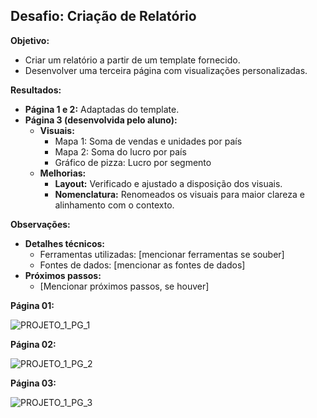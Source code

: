 ## Desafio: Criação de Relatório

**Objetivo:**
* Criar um relatório a partir de um template fornecido.
* Desenvolver uma terceira página com visualizações personalizadas.

**Resultados:**

* **Página 1 e 2:** Adaptadas do template.
* **Página 3 (desenvolvida pelo aluno):**
    * **Visuais:**
        * Mapa 1: Soma de vendas e unidades por país
        * Mapa 2: Soma do lucro por país
        * Gráfico de pizza: Lucro por segmento
    * **Melhorias:**
        * **Layout:** Verificado e ajustado a disposição dos visuais.
        * **Nomenclatura:** Renomeados os visuais para maior clareza e alinhamento com o contexto.

**Observações:**

* **Detalhes técnicos:**
    * Ferramentas utilizadas: [mencionar ferramentas se souber]
    * Fontes de dados: [mencionar as fontes de dados]
* **Próximos passos:**
    * [Mencionar próximos passos, se houver]
 
**Página 01:**

  ![PROJETO_1_PG_1](https://github.com/user-attachments/assets/6396d606-9706-466c-9430-2b333e86308f)

  **Página 02:**
  
![PROJETO_1_PG_2](https://github.com/user-attachments/assets/d610f357-1374-403f-845b-c2ac3540fa53)


**Página 03:**

![PROJETO_1_PG_3](https://github.com/user-attachments/assets/3c6a88c6-08be-4d3a-8858-2aea83ca2079)

